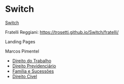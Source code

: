 # Switch

<a href="https://trosetti.github.io/Switch/">Switch</a>


Fratelli Reggiani: <a href="https://trosetti.github.io/Switch/fratelli/">https://trosetti.github.io/Switch/fratelli/</a>



Landing Pages

Marcos Pimentel
- <a href="https://trosetti.github.io/Switch/landingPages/Marcos%20Pimentel/html/trabalhista.html">Direito do Trabalho</a>
- <a href="#">Direito Previdenciário</a>
- <a href="#">Família e Sucessões</a>
- <a href="#">Direito Cível</a>

